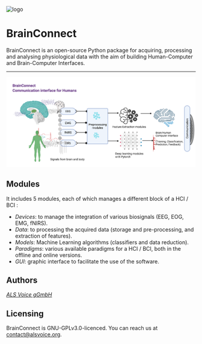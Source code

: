 ![logo](https://alsvoice.org/static/media/ALS_logo.f2bc66843640ae1d306fcb669109059c.svg)

# BrainConnect

BrainConnect is an open-source Python package for acquiring, processing and analysing physiological data with the aim of building Human-Computer and Brain-Computer Interfaces. 

***
![hci](https://github.com/alsvoice/brainconnect/blob/main/Images/hci.png)


## Modules

It includes 5 modules, each of which manages a different block of a HCI / BCI :
* _Devices_: to manage the integration of various biosignals (EEG, EOG, EMG, fNIRS).
* _Data_: to processing the acquired data (storage and pre-processing, and extraction of features).
* _Models_: Machine Learning algorithms (classifiers and data reduction).
* _Paradigms_: various available paradigms for a HCI / BCI, both in the offline and online versions.
* _GUI_: graphic interface to facilitate the use of the software.


## Authors
[_ALS Voice gGmbH_](https://alsvoice.org/)


## Licensing
BrainConnect is GNU-GPLv3.0-licenced. You can reach us at contact@alsvoice.org.
